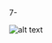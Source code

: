 7- 

![alt text](https://github.com/abdoAdel746/restaurant.github.io/blob/main/screencapture-file-D-django-projects-restaurant-main-html-2021-04-27-18_02_16.png)
